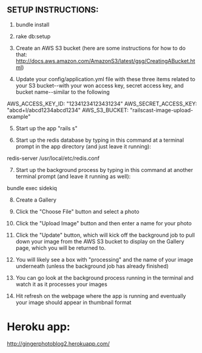 ## SETUP INSTRUCTIONS:
1) bundle install

2) rake db:setup

3) Create an AWS S3 bucket (here are some instructions for how to do that: http://docs.aws.amazon.com/AmazonS3/latest/gsg/CreatingABucket.html)

4) Update your config/application.yml file with these three items related to your S3 bucket--with your won access key, secret access key, and bucket name--similar to the following

AWS_ACCESS_KEY_ID: "12341234123431234"
AWS_SECRET_ACCESS_KEY: "abcd+I/abcd1234abcd1234"
AWS_S3_BUCKET: "railscast-image-upload-example"

5) Start up the app "rails s"

6) Start up the redis database by typing in this command at a terminal prompt in the app directory (and just leave it running):

redis-server /usr/local/etc/redis.conf

7) Start up the background process by typing in this command at another terminal prompt (and leave it running as well):

bundle exec sidekiq

8) Create a Gallery

9) Click the "Choose File" button and select a photo

10) Click the "Upload Image" button and then enter a name for your photo

11) Click the "Update" button, which will kick off the background job to pull down your image from the AWS S3 bucket to display on the Gallery page, which you will be returned to.

12) You will likely see a box with "processing" and the name of your image underneath (unless the background job has already finished)

13) You can go look at the background process running in the terminal and watch it as it processes your images

14) Hit refresh on the webpage where the app is running and eventually your image should appear in thumbnail format


# Heroku app:

http://gingerphotoblog2.herokuapp.com/
